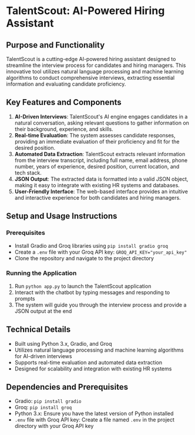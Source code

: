 **TalentScout: AI-Powered Hiring Assistant**
=====================================================

**Purpose and Functionality**
-----------------------------

TalentScout is a cutting-edge AI-powered hiring assistant designed to streamline the interview process for candidates and hiring managers. This innovative tool utilizes natural language processing and machine learning algorithms to conduct comprehensive interviews, extracting essential information and evaluating candidate proficiency.

**Key Features and Components**
--------------------------------

1. **AI-Driven Interviews**: TalentScout's AI engine engages candidates in a natural conversation, asking relevant questions to gather information on their background, experience, and skills.
2. **Real-time Evaluation**: The system assesses candidate responses, providing an immediate evaluation of their proficiency and fit for the desired position.
3. **Automated Data Extraction**: TalentScout extracts relevant information from the interview transcript, including full name, email address, phone number, years of experience, desired position, current location, and tech stack.
4. **JSON Output**: The extracted data is formatted into a valid JSON object, making it easy to integrate with existing HR systems and databases.
5. **User-Friendly Interface**: The web-based interface provides an intuitive and interactive experience for both candidates and hiring managers.

**Setup and Usage Instructions**
---------------------------------

### Prerequisites

* Install Gradio and Groq libraries using `pip install gradio groq`
* Create a `.env` file with your Groq API key: `GROQ_API_KEY="your_api_key"`
* Clone the repository and navigate to the project directory

### Running the Application

1. Run `python app.py` to launch the TalentScout application
2. Interact with the chatbot by typing messages and responding to prompts
3. The system will guide you through the interview process and provide a JSON output at the end

**Technical Details**
--------------------

* Built using Python 3.x, Gradio, and Groq
* Utilizes natural language processing and machine learning algorithms for AI-driven interviews
* Supports real-time evaluation and automated data extraction
* Designed for scalability and integration with existing HR systems

**Dependencies and Prerequisites**
---------------------------------

* Gradio: `pip install gradio`
* Groq: `pip install groq`
* Python 3.x: Ensure you have the latest version of Python installed
* `.env` file with Groq API key: Create a file named `.env` in the project directory with your Groq API key
